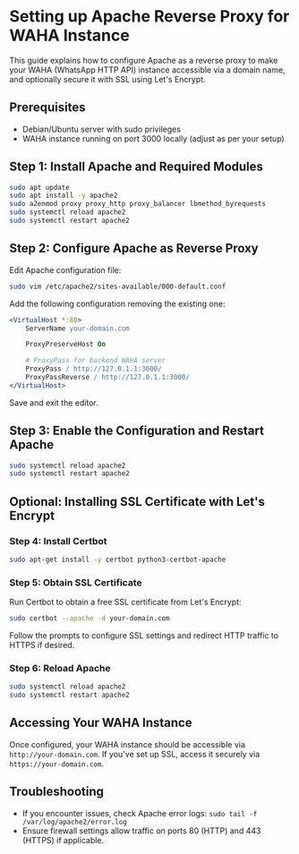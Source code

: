 # Setting up Apache Reverse Proxy for WAHA Instance

This guide explains how to configure Apache as a reverse proxy to make your WAHA (WhatsApp HTTP API) instance accessible via a domain name, and optionally secure it with SSL using Let's Encrypt.

## Prerequisites

- Debian/Ubuntu server with sudo privileges
- WAHA instance running on port 3000 locally (adjust as per your setup)

## Step 1: Install Apache and Required Modules

```bash
sudo apt update
sudo apt install -y apache2
sudo a2enmod proxy proxy_http proxy_balancer lbmethod_byrequests
sudo systemctl reload apache2
sudo systemctl restart apache2
```

## Step 2: Configure Apache as Reverse Proxy

Edit Apache configuration file:

```bash
sudo vim /etc/apache2/sites-available/000-default.conf
```

Add the following configuration removing the existing one:

```apache
<VirtualHost *:80>
    ServerName your-domain.com

    ProxyPreserveHost On

    # ProxyPass for backend WAHA server
    ProxyPass / http://127.0.1.1:3000/
    ProxyPassReverse / http://127.0.1.1:3000/
</VirtualHost>
```

Save and exit the editor.

## Step 3: Enable the Configuration and Restart Apache

```bash
sudo systemctl reload apache2
sudo systemctl restart apache2
```

## Optional: Installing SSL Certificate with Let's Encrypt

### Step 4: Install Certbot

```bash
sudo apt-get install -y certbot python3-certbot-apache
```

### Step 5: Obtain SSL Certificate

Run Certbot to obtain a free SSL certificate from Let's Encrypt:

```bash
sudo certbot --apache -d your-domain.com
```

Follow the prompts to configure SSL settings and redirect HTTP traffic to HTTPS if desired.

### Step 6: Reload Apache

```bash
sudo systemctl reload apache2
sudo systemctl restart apache2
```

## Accessing Your WAHA Instance

Once configured, your WAHA instance should be accessible via `http://your-domain.com`. If you've set up SSL, access it securely via `https://your-domain.com`.

## Troubleshooting

- If you encounter issues, check Apache error logs: `sudo tail -f /var/log/apache2/error.log`
- Ensure firewall settings allow traffic on ports 80 (HTTP) and 443 (HTTPS) if applicable.
